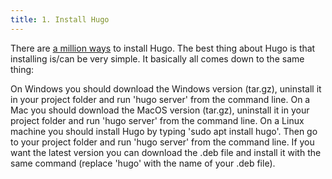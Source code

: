 ```yaml
---
title: 1. Install Hugo
---
```


There are [a million ways](https://gohugo.io/getting-started/installing/) to install Hugo. The best thing about Hugo is that installing is/can be very simple. It basically all comes down to the same thing:

On Windows you should download the Windows version (tar.gz), uninstall it in your project folder and run 'hugo server' from the command line. On a Mac you should download the MacOS version (tar.gz), uninstall it in your project folder and run 'hugo server' from the command line. On a Linux machine you should install Hugo by typing 'sudo apt install hugo'. Then go to your project folder and run 'hugo server' from the command line. If you want the latest version you can download the .deb file and install it with the same command (replace 'hugo' with the name of your .deb file).